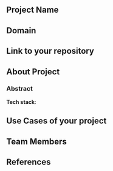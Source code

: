 ## Project Name



## Domain



## Link to your repository



## About Project




### Abstract


**Tech stack**:

 

## Use Cases of your project


## Team Members


## References


